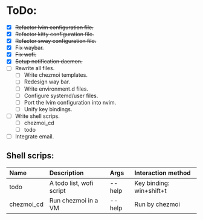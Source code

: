 # ToDo:

* [X] ~~Refactor lvim configuration file.~~
* [X] ~~Refactor kitty configuration file.~~
* [X] ~~Refactor sway configuration file.~~
* [X] ~~Fix waybar.~~
* [X] ~~Fix wofi.~~
* [X] ~~Setup notification daemon.~~
* [ ] Rewrite all files.
    * [ ] Write chezmoi templates.
    * [ ] Redesign way bar.
    * [ ] Write environment.d files.
    * [ ] Configure systemd/user files.
    * [ ] Port the lvim configuration into nvim.
    * [ ] Unify key bindings.
* [ ] Write shell scrips.
    * [ ] chezmoi_cd
    * [ ] todo
* [ ] Integrate email.

## Shell scrips:

| Name       | Description              | Args   | Interaction method       |
|:-----------|:-------------------------|:-------|:-------------------------|
| todo       | A todo list, wofi script | --help | Key binding: win+shift+t |
| chezmoi_cd | Run chezmoi in a VM      | --help | Run by chezmoi           |
